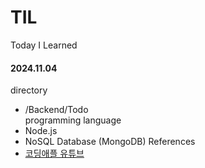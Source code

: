 # TIL
Today I Learned

#### 2024.11.04
directory
 - /Backend/Todo<br>
programming language
- Node.js
- NoSQL Database (MongoDB)
References
- [코딩애플 유튜브](https://www.youtube.com/watch?v=-zOfTS1HQTc&list=PLfLgtT94nNq1qmsvIii_CAxFlD7tvB5NE)
